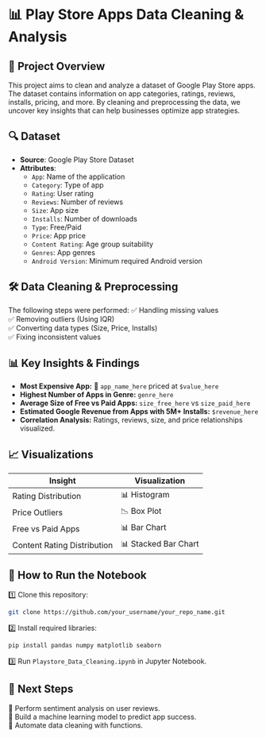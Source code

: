 # 📊 Play Store Apps Data Cleaning & Analysis  

## 📌 Project Overview  
This project aims to clean and analyze a dataset of Google Play Store apps. The dataset contains information on app categories, ratings, reviews, installs, pricing, and more. By cleaning and preprocessing the data, we uncover key insights that can help businesses optimize app strategies.

## 🔍 Dataset  
- **Source**: Google Play Store Dataset  
- **Attributes**:
  - `App`: Name of the application
  - `Category`: Type of app
  - `Rating`: User rating
  - `Reviews`: Number of reviews
  - `Size`: App size
  - `Installs`: Number of downloads
  - `Type`: Free/Paid
  - `Price`: App price
  - `Content Rating`: Age group suitability
  - `Genres`: App genres  
  - `Android Version`: Minimum required Android version  

## 🛠️ Data Cleaning & Preprocessing  
The following steps were performed:
✅ Handling missing values  
✅ Removing outliers (Using IQR)  
✅ Converting data types (Size, Price, Installs)  
✅ Fixing inconsistent values  

## 📊 Key Insights & Findings  
- **Most Expensive App:** 📌 `app_name_here` priced at `$value_here`
- **Highest Number of Apps in Genre:** `genre_here`
- **Average Size of Free vs Paid Apps:** `size_free_here` vs `size_paid_here`
- **Estimated Google Revenue from Apps with 5M+ Installs:** `$revenue_here`  
- **Correlation Analysis:** Ratings, reviews, size, and price relationships visualized.

## 📈 Visualizations  
| Insight | Visualization |
|---------|--------------|
| Rating Distribution | 📊 Histogram |
| Price Outliers | 📉 Box Plot |
| Free vs Paid Apps | 📊 Bar Chart |
| Content Rating Distribution | 📊 Stacked Bar Chart |

## 🚀 How to Run the Notebook  
1️⃣ Clone this repository:  
```bash
git clone https://github.com/your_username/your_repo_name.git
```
2️⃣ Install required libraries:  
```bash
pip install pandas numpy matplotlib seaborn
```
3️⃣ Run `Playstore_Data_Cleaning.ipynb` in Jupyter Notebook.

## 📌 Next Steps  
🔹 Perform sentiment analysis on user reviews.  
🔹 Build a machine learning model to predict app success.  
🔹 Automate data cleaning with functions.
